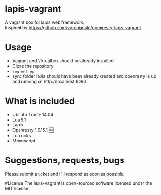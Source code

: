 # lapis-vagrant
A vagrant box for lapis web framework.  
Inspired by https://github.com/voronianski/openresty-lapis-vagrant.

# Usage
- Vagrant and Virtualbox should be already installed
- Clone the repository
- `vagrant up`
- sync folder lapis should have been already created and openresty is up and running on http://localhost:9090

# What is included
- Ubuntu Trusty 14.04
- Lua 5.1
- Lapis
- Openresty 1.9.15.1 :new:
- Luarocks
- Moonscript

# Suggestions, requests, bugs
Please submit a ticket and I 'll respond as soon as possible.

#License
The lapis-vagrant is open-sourced software licensed under the MIT license.
